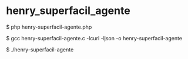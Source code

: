 # henry_superfacil_agente

$ php henry-superfacil-agente.php


$ gcc henry-superfacil-agente.c -lcurl -ljson -o henry-superfacil-agente

$ ./henry-superfacil-agente
